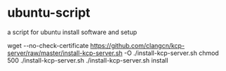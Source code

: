 # ubuntu-script
a script for ubuntu install software and setup

wget --no-check-certificate https://github.com/clangcn/kcp-server/raw/master/install-kcp-server.sh -O ./install-kcp-server.sh
chmod 500 ./install-kcp-server.sh
./install-kcp-server.sh install
